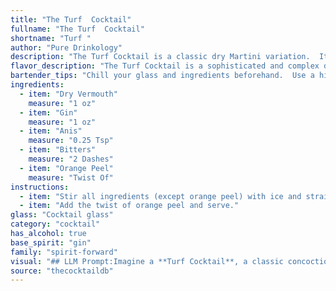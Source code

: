 ```yaml
---
title: "The Turf  Cocktail"
fullname: "The Turf  Cocktail"
shortname: "Turf "
author: "Pure Drinkology"
description: "The Turf Cocktail is a classic dry Martini variation.  Its origin is shrouded in mystery, likely dating back to the early 20th century.  The addition of anise and bitters to the traditional gin and vermouth base adds complexity and intrigue to this sophisticated drink. "
flavor_description: "The Turf Cocktail is a sophisticated and complex drink.  The dry vermouth and gin provide a crisp, herbal backbone, while the anis adds a subtle licorice note.  Bitters contribute a touch of bitterness and complexity, and the orange peel offers a bright citrus aroma. The result is a well-balanced cocktail with a dry, herbal, and slightly spicy finish. "
bartender_tips: "Chill your glass and ingredients beforehand.  Use a high-quality dry vermouth, as it's the base flavor.  Don't over-shake the cocktail; a gentle stir is best to preserve the delicate aromatics.  Use fresh orange peel, and express its oils over the drink before dropping it in.  Finally, a dash of bitters adds complexity.  Enjoy! "
ingredients:
  - item: "Dry Vermouth"
    measure: "1 oz"
  - item: "Gin"
    measure: "1 oz"
  - item: "Anis"
    measure: "0.25 Tsp"
  - item: "Bitters"
    measure: "2 Dashes"
  - item: "Orange Peel"
    measure: "Twist Of"
instructions:
  - item: "Stir all ingredients (except orange peel) with ice and strain into a cocktail glass."
  - item: "Add the twist of orange peel and serve."
glass: "Cocktail glass"
category: "cocktail"
has_alcohol: true
base_spirit: "gin"
family: "spirit-forward"
visual: "## LLM Prompt:Imagine a **Turf Cocktail**, a classic concoction made with **dry vermouth, gin, anis, bitters, and an orange peel**. Describe its appearance in detail, focusing on:* **Color:** Is it clear, cloudy, or a vibrant hue?  What shades are present?* **Texture:** Is it smooth, oily, or layered?  Does it have any visible ingredients?* **Glassware:** What type of glass is it served in?  What does the glass look like?* **Garnish:** How is the orange peel presented?  Is it twisted, flamed, or simply floating?* **Overall impression:** What kind of mood or atmosphere does the visual appearance evoke?  Is it elegant, refreshing, or intriguing? "
source: "thecocktaildb"
---
```


